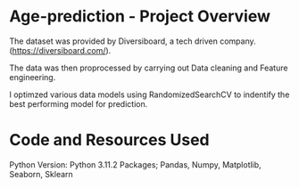 # Age-prediction - Project Overview
The dataset was provided by Diversiboard, a tech driven company. (https://diversiboard.com/).

The data was then proprocessed by carrying out Data cleaning and Feature engineering.

I optimzed various data models using RandomizedSearchCV to indentify the best performing model for prediction.

# Code and Resources Used
Python Version: Python 3.11.2
Packages; Pandas, Numpy, Matplotlib, Seaborn, Sklearn
